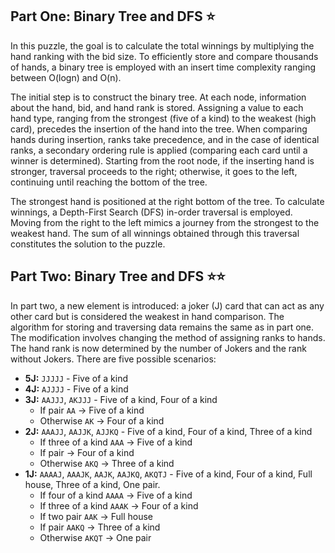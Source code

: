 ## Part One: Binary Tree and DFS ⭐

In this puzzle, the goal is to calculate the total winnings by multiplying the hand ranking with the bid size. To efficiently store and compare thousands of hands, a binary tree is employed with an insert time complexity ranging between O(logn) and O(n).

The initial step is to construct the binary tree. At each node, information about the hand, bid, and hand rank is stored. Assigning a value to each hand type, ranging from the strongest (five of a kind) to the weakest (high card), precedes the insertion of the hand into the tree. When comparing hands during insertion, ranks take precedence, and in the case of identical ranks, a secondary ordering rule is applied (comparing each card until a winner is determined). Starting from the root node, if the inserting hand is stronger, traversal proceeds to the right; otherwise, it goes to the left, continuing until reaching the bottom of the tree.

The strongest hand is positioned at the right bottom of the tree. To calculate winnings, a Depth-First Search (DFS) in-order traversal is employed. Moving from the right to the left mimics a journey from the strongest to the weakest hand. The sum of all winnings obtained through this traversal constitutes the solution to the puzzle.

## Part Two: Binary Tree and DFS ⭐⭐

In part two, a new element is introduced: a joker (J) card that can act as any other card but is considered the weakest in hand comparison. The algorithm for storing and traversing data remains the same as in part one. The modification involves changing the method of assigning ranks to hands. The hand rank is now determined by the number of Jokers and the rank without Jokers. There are five possible scenarios:

- **5J:** `JJJJJ` - Five of a kind
- **4J:** `AJJJJ` - Five of a kind
- **3J:** `AAJJJ`, `AKJJJ` - Five of a kind, Four of a kind
  - If pair `AA` → Five of a kind
  - Otherwise `AK` → Four of a kind
- **2J:** `AAAJJ`, `AAJJK`, `AJJKQ` - Five of a kind, Four of a kind, Three of a kind
  - If three of a kind `AAA` → Five of a kind
  - If pair → Four of a kind
  - Otherwise `AKQ` → Three of a kind
- **1J:** `AAAAJ`, `AAAJK`, `AAJK`, `AAJKQ`, `AKQTJ` - Five of a kind, Four of a kind, Full house, Three of a kind, One pair.
  - If four of a kind `AAAA` → Five of a kind
  - If three of a kind `AAAK` → Four of a kind
  - If two pair `AAK` → Full house
  - If pair `AAKQ` → Three of a kind
  - Otherwise `AKQT` → One pair
